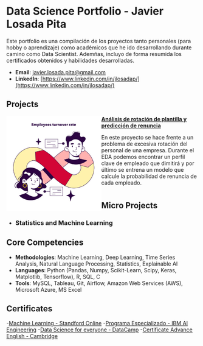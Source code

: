 # Data Science Portfolio - Javier Losada Pita
Este portfolio es una compilación de los proyectos tanto personales (para hobby o aprendizaje) como académicos que he ido desarrollando durante camino como Data Scientist. Ademñas, incluyo de forma resumida los certificados obtenidos y habilidades desarrolladas.
- **Email**: [javier.losada.pita@gmail.com](javier.losada.pita@gmail.com)
- **LinkedIn**: [https://www.linkedin.com/in/jlosadap/](https://www.linkedin.com/in/jlosadap/)


## Projects

<img align="left" width="250" height="250" src="https://github.com/Javi-LP/Portfolio/blob/main/main/Images/rotacion.jpg"> **[Análisis de rotación de plantilla y predicción de renuncia](https://github.com/Javi-LP/Rotacion-plantilla)**

En este proyecto se hace frente a un problema de excesiva rotación del personal de una empresa. Durante el EDA podemos encontrar un perfil clave de empleado que dimitirá y por último se entrena un modelo que calcule la probabilidad de renuncia de cada empleado.

#

## Micro Projects
- ### Statistics and Machine Learning


## Core Competencies

- **Methodologies**: Machine Learning, Deep Learning, Time Series Analysis, Natural Language Processing, Statistics, Explainable AI
- **Languages**: Python (Pandas, Numpy, Scikit-Learn, Scipy, Keras, Matplotlib, Tensorflow), R, SQL, C
- **Tools**: MySQL, Tableau, Git, Airflow, Amazon Web Services (AWS), Microsoft Azure, MS Excel

## Certificates

  -[Machine Learning - Standford Online]()
  -[Programa Especializado - IBM AI Engineering]()
  -[Data Science for everyone - DataCamp]()
  -[Certificate Advance English - Cambridge]()
